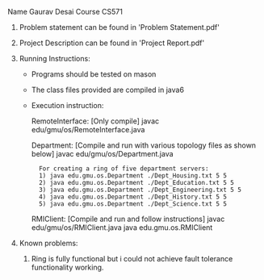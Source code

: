 Name Gaurav Desai
Course CS571

1) Problem statement can be found in 'Problem Statement.pdf'

2) Project Description can be found in 'Project Report.pdf'

3)  Running Instructions:

	- Programs should be tested on mason
	- The class files provided are compiled in java6
	- Execution instruction:

		RemoteInterface: [Only compile]
		javac edu/gmu/os/RemoteInterface.java

		Department: [Compile and run with various topology files as shown below]
		javac edu/gmu/os/Department.java
		
			For creating a ring of five department servers:
			1) java edu.gmu.os.Department ./Dept_Housing.txt 5 5
			2) java edu.gmu.os.Department ./Dept_Education.txt 5 5
			3) java edu.gmu.os.Department ./Dept_Engineering.txt 5 5
			4) java edu.gmu.os.Department ./Dept_History.txt 5 5
			5) java edu.gmu.os.Department ./Dept_Science.txt 5 5
		
		RMIClient: [Compile and run and follow instructions]
		javac edu/gmu/os/RMIClient.java
		java edu.gmu.os.RMIClient
			
2) Known problems:
	1) Ring is fully functional but i could not achieve fault tolerance functionality working.